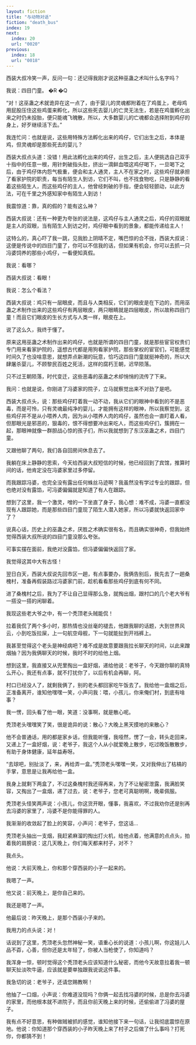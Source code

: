 ```yaml
---
layout: fiction
title: "与动物对话"
fiction: "death_bus"
index: 19
next:
  index: 20
  url: "0020"
previous:
  index: 18
  url: "0018"
---
```

西装大叔冷笑一声，反问一句：还记得我刚才说这种巫蛊之术叫什么名字吗？

我说：四目门童。 �R �Q

“对！这巫蛊之术就诡异在这一点了，由于婴儿的灵魂都附着在了鸡蛋上，老母鸡用屁股压住这些鸡蛋来孵化，所以这些死去婴儿的亡灵无法生，若是在鸡蛋孵化出来之时仍未投胎，便只能魂飞魄散，所以，大多数婴儿的亡魂都会选择附到鸡仔的身上，好歹继续活下去。”

我连忙问：也就是说，这些用特殊方法孵化出来的鸡仔，它们出生之后，本体是鸡，但灵魂却是那些死去的婴儿？

西装大叔点头道：没错！用此法孵化出来的鸡仔，出生之后，主人便挑选自己双手十指中的任意一根，用针刺破指头肚，挤出一滴鲜血喂这鸡仔喝下，一旦喝下之后，由于鸡仔体内怨气极重，便会和主人通灵，主人不在家之时，这些鸡仔就承担了看家护院的职责，每当有陌生人到访，它们不叫，也不找食物吃，只是静静的看着这些陌生人，而这些鸡仔的主人，他曾经刺破的手指，便会轻轻颤动，以此方法，可在千里之外感知家中有陌生人到访！

我震惊道：靠，真的假的？能有这么神？

西装大叔说：还有一种更为夸张的说法是，这鸡仔与主人通灵之后，鸡仔的双眼就是主人的双眼，当有陌生人到访之时，鸡仔眼中看到的景象，都能传递给主人！

这特么的，真心吓了我一跳，见我脸上阴晴不定，嘴巴惊的合不拢，西装大叔说：这便是传说中的四目门童了，你可以不信我的话，但如果有机会，你可以去抓一只冯婆饲养的那些小鸡仔，一看便知真假。

我说：看哪？

西装大叔说：看眼！

我说：怎么个看法？

西装大叔说：鸡只有一层眼皮，而且与人类相反，它们的眼皮是在下边的，而用巫蛊之术制作出来的这些鸡仔有两层眼皮，两只眼睛就是四层眼皮，所以故称四目门童！而且它们眼皮的生长方式与人类一样，眼皮在上。

说了这么久，我终于懂了。

原来这用巫蛊之术制作出来的鸡仔，也就是所谓的四目门童，就是那些宦官权贵们专门用来看家护院的，遥想古代都是用狗看家护院，那些掌权的宦官们，可能感觉时间久了也没啥意思，就想弄点新潮的玩意，恰巧这四目门童就挺神奇的，所以大肆屠杀婴儿，不顾黎民百姓之死活，这样的腐朽王朝，迟早陨落。

只不过王朝陨落，时代变迁，这些恶毒的巫蛊之术却悄悄的流传了下来。

我问：也就是说，你刚进了冯婆家的院子，立马就察觉出来不对劲了是吧。

西装大叔点头，说：那些鸡仔盯着我一动不动，我从它们的眼神中看到的不是恶毒，而是可怜，只有灵魂最纯净的婴儿，才能拥有这样的眼神，所以我察觉到，这些鸡仔并不是从小喂养人肉，因为从小喂养人肉的鸡仔，虽然也会一直盯着人看，但那眼光是邪恶的，狠毒的，恨不得想要冲出来吃人，而这些鸡仔们，簇拥在一起，那眼神就像一群胆战心惊的孩子们，所以我就想到了东汉巫蛊之术，四目门童。

又跟他聊了两句，我们各自回房间休息去了。

我躺在床上静静的思索，今天给西装大叔短信的时候，他已经回到了宾馆，推算时间的话，他肯定没在冯婆家里过多停留。

而我跟踪冯婆，也完全没有露出任何蛛丝马迹啊？我虽然没有学过专业的跟踪，但也绝对没有露馅，可冯婆偏偏就是知道了有人在跟踪。

想到了这里，我一个激灵，噌的一下坐直了身子，我心想：难不成，冯婆一直都没现有人跟踪她，而是那些四目门童现了陌生人潜入她家，所以冯婆就快返回家中了？

说真心话，历史上的巫蛊之术，厌胜之术确实很有名，而且确实很神奇，但我始终觉得西装大叔所说的四目门童没那么夸张。

可事实摆在面前，我绝对没露馅，但冯婆偏偏快返回了家。

我觉得这其中大有古怪！

翌日白天，西装大叔说先回市区一趟，有点事要办，我俩告别后，我先去了一趟桑槐村，准备再假装路过冯婆家门前，趁机看看那些鸡仔到底有何不同。

进了桑槐村之后，我为了不让自己显得那么急，就掏出烟，跟村口的几个老大爷有一搭没一搭的闲聊着。

我现这些老大爷之中，有一个秃顶老头贼能侃！

拉着我侃了两个多小时，那热情也没丝毫的褪去，他跟我聊的话题，大到世界风云，小到吃饭拉屎，上一句航空母舰，下一句就能扯到开裆裤上。

我甚至觉得这个老头是神经病吧？难不成是故意要跟我拉长聊天的时间，以此来蹭烟抽？因为我俩聊天的时候，我时不时的给他上烟。

想到这里，我直接又从兜里掏出一盒好烟，递给他说：老爷子，今天跟你聊的真特么开心，我还有点事，就不打扰你了，以后有机会再聊，阿。

村口已经没人了，就剩我俩了，别的老头都回家吃午饭去了。我给他一盒烟之后，正准备离开，谁知他嘿嘿一笑，小声问我：喂，小孩儿，你来俺们村，到底有啥事？

我一愣，回头看了他一眼，笑道：没事啊，就是散心呢。

秃顶老头嘿嘿笑了笑，很是诡异的说：散心？大晚上黑天摸地的来散心？

他不会普通话，用的都是家乡话，但我能听懂，我哑然，愣了一会，转头走回来，又递上了一盒好烟，说：老爷子，我这个人从小就爱晚上散步，吃过晚饭散散步，有助于身体健康，延年益寿呀。

“去球吧，别扯淡了，来，再给弄一盒。”秃顶老头嘿嘿一笑，又对我伸出了枯槁的手掌，意思是让我再给他一盒。

我身上就剩下两盒了，不过这桑槐村我还得再来，为了不让秘密泄露，我满脸笑容，又掏出了一盒烟，递了过去，说：老爷子，您老可真聪明啊，晚辈佩服。

秃顶老头怪笑两声说：小孩儿，你这货开眼，懂事，我喜欢，不过我劝你还是别再去冯婆的家里了，冯婆不是你能得罪的人。

我渐渐的收敛起了脸上的笑容，小声问：老爷子，您这话...

秃顶老头抽出一支烟，我赶紧麻溜的掏出打火机，给他点着，他满意的点点头，拍着我的肩膀说：这几天晚上，你们每天都来村子，对不？

我点头。

他说：大前天晚上，你和那个穿西装的小子一起来的。

我嗯了一声。

他又说：前天晚上，是你自己来的。

我还是嗯了一声。

他最后说：昨天晚上，是那个西装小子来的。

我用力的点头说：对！

话说到了这里，秃顶老头忽然神秘一笑，语重心长的说道：小孩儿啊，你这娃儿人品不孬，心善，但你还是太年轻了，你被人当枪使了，你知道吗？

我浑身一惊，顿时觉得这个秃顶老头应该知道什么秘密，而他今天故意拉着我一顿聊天扯淡吹牛逼，应该就是要单独跟我说说这件事。

我急切的说：老爷子，还请您赐教啊！

他抽了一口烟，小声说：你难道没现吗？你俩一起去找冯婆的时候，总是你去冯婆的家里，而他根本就不进院子，而且你前天晚上来的时候，还偷偷进了冯婆的屋子。

我有点不好意思，有种做贼被抓的感觉，谁知他接下来一句话，让我彻底震惊在原地。他说：你知道那个穿西装的小子昨天晚上来了村子之后做了什么事吗？打死你，你都猜不到！